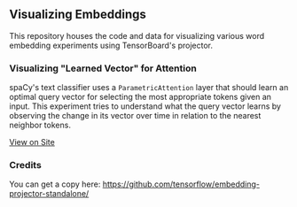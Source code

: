 Visualizing Embeddings
---

This repository houses the code and data for visualizing various word embedding experiments using TensorBoard's projector.


### Visualizing "Learned Vector" for Attention

spaCy's text classifier uses a `ParametricAttention` layer that should learn an optimal query vector for
selecting the most appropriate tokens given an input. This experiment tries to understand what the query 
vector learns by observing the change in its vector over time in relation to the nearest neighbor tokens.

[View on Site](https://justindujardin.github.io/projector/)


### Credits

You can get a copy here: https://github.com/tensorflow/embedding-projector-standalone/


